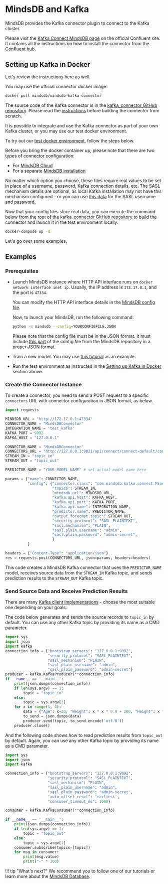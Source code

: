 # MindsDB and Kafka

MindsDB provides the Kafka connector plugin to connect to the Kafka cluster.

Please visit the [Kafka Connect MindsDB page](https://www.confluent.io/hub/mindsdb/mindsdb-kafka-connector) on the official Confluent site. It contains all the instructions on how to install the connector from the Confluent hub.

## Setting up Kafka in Docker

Let's review the instructions here as well.

You may use the official connector docker image:

```bash
docker pull mindsdb/mindsdb-kafka-connector
```

The source code of the Kafka connector is in the [kafka_connector GitHub repository](https://github.com/mindsdb/kafka_connector). Please read the [instructions](https://github.com/mindsdb/kafka_connector/blob/main/README.md) before building the connector from scratch.

It is possible to integrate and use the Kafka connector as part of your own Kafka cluster, or you may use our test docker environment.

To try out our [test docker environment](https://github.com/mindsdb/kafka_connector/blob/main/docker-compose.yml), follow the steps below.

Before you bring the docker container up, please note that there are two types of connector configuration:

 - For [MindsDB Cloud](https://github.com/mindsdb/kafka_connector/blob/main/examples/kafkaConfig.json)
 - For a separate [MindsDB installation](https://github.com/mindsdb/kafka_connector/blob/main/examples/kafkaConfigSeparateMindsdbInstance.json)

 No matter which option you choose, these files require real values to be set in place of a username, password, Kafka connection details, etc. The SASL mechanism details are optional, as local Kafka installation may not have this mechanism configured - or you can use [this data](https://github.com/mindsdb/kafka_connector/blob/main/kafka_server_jaas.conf#L11,L12) for the SASL username and password.

 Now that your config files store real data, you can execute the command below from the root of the [kafka_connector GitHub repository](https://github.com/mindsdb/kafka_connector) to build the connector and launch it in the test environment locally.

```bash
docker-compose up -d
```

Let's go over some examples.

## Examples

### Prerequisites

- Launch MindsDB instance where HTTP API interface runs on `docker network interface inet ip`. Usually, the IP address is `172.17.0.1`, and the port is `47334`.

    You can modify the HTTP API interface details in the [MindsDB config file](https://github.com/mindsdb/mindsdb/blob/staging/mindsdb/utilities/config.py#L50,L52).

    Now, to launch your MindsDB, run the following command:

    ```bash
    python -m mindsdb --config=YOURCONFIGFILE.JSON
    ```

    Please note that the config file must be in the JSON format. It must include [this part](https://github.com/mindsdb/mindsdb/blob/staging/mindsdb/utilities/config.py#L35,L72) of the config file from the MindsDB repository in a proper JSON format.

- Train a new model. You may use [this tutorial](/sql/tutorials/bodyfat) as an example.

- Run the test environment as instructed in the [Setting up Kafka in Docker](#setting-up-kafka-in-docker) section above.

### Create the Connector Instance

To create a connector, you need to send a POST request to a specific `connectors` URL with connector configuration in JSON format, as below.

```python
import requests

MINDSDB_URL = "http://172.17.0.1:47334"
CONNECTOR_NAME = "MindsDBConnector"
INTEGRATION_NAME = 'test_kafka'
KAFKA_PORT = 9092
KAFKA_HOST = "127.0.0.1"

CONNECTOR_NAME = "MindsDBConnector"
CONNECTORS_URL = "http://127.0.0.1:9021/api/connect/connect-default/connectors"
STREAM_IN = "topic_in"
STREAM_OUT = "topic_out"

PREDICTOR_NAME = "YOUR_MODEL_NAME" # set actual model name here

params = {"name": CONNECTOR_NAME,
          "config": {"connector.class": "com.mindsdb.kafka.connect.MindsDBConnector",
                     "topics": STREAM_IN,
                     "mindsdb.url": MINDSDB_URL,
                     "kafka.api.host": KAFKA_HOST,
                     "kafka.api.port": KAFKA_PORT,
                     "kafka.api.name": INTEGRATION_NAME,
                     "predictor.name": PREDICTOR_NAME,
                     "output.forecast.topic": STREAM_OUT,
                     "security.protocol": "SASL_PLAINTEXT",
                     "sasl.mechanism": "PLAIN",
                     "sasl.plain.username": "admin",
                     "sasl.plain.password": "admin-secret",
                     }
          }

headers = {"Content-Type": "application/json"}
res = requests.post(CONNECTORS_URL, json=params, headers=headers)
```

This code creates a MindsDB Kafka connector that uses the `PREDICTOR_NAME` model, receives source data from the `STREAM_IN` Kafka topic, and sends prediction results to the `STREAM_OUT` Kafka topic.

### Send Source Data and Receive Prediction Results

There are many [Kafka client implementations](https://docs.confluent.io/platform/current/clients/index.html) - choose the most suitable one depending on your goals.

The code below generates and sends the source records to `topic_in` by default. You can use any other Kafka topic by providing its name as a CMD parameter.

```python
import sys
import json
import kafka
connection_info = {"bootstrap_servers": "127.0.0.1:9092",
                   "security_protocol": "SASL_PLAINTEXT",
                   "sasl_mechanism": "PLAIN",
                   "sasl_plain_username": "admin",
                   "sasl_plain_password": "admin-secret"}
producer = kafka.KafkaProducer(**connection_info)
if __name__ == '__main__':
    print(json.dumps(connection_info))
    if len(sys.argv) == 1:
        topic = "topic_in"
    else:
        topic = sys.argv[1]
    for x in range(1, 4):
        data = {"Age": x+20, "Weight": x * x * 0.8 + 200, "Height": x * x * 0.5 + 65}
        to_send = json.dumps(data)
        producer.send(topic, to_send.encode('utf-8'))
    producer.close()
```

And the following code shows how to read prediction results from `topic_out` by default. Again, you can use any other Kafka topic by providing its name as a CMD parameter.

```python
import sys
import json
import kafka

connection_info = {"bootstrap_servers": "127.0.0.1:9092",
                   "security_protocol": "SASL_PLAINTEXT",
                   "sasl_mechanism": "PLAIN",
                   "sasl_plain_username": "admin",
                   "sasl_plain_password": "admin-secret",
                   "auto_offset_reset": 'earliest',
                   "consumer_timeout_ms": 1000}

consumer = kafka.KafkaConsumer(**connection_info)

if __name__ == '__main__':
    print(json.dumps(connection_info))
    if len(sys.argv) == 1:
        topic = "topic_out"
    else:
        topic = sys.argv[1]
    consumer.subscribe(topics=[topic])
    for msg in consumer:
        print(msg.value)
        print("-" * 100)
```

!!! tip "What's next?"
    We recommend you to follow one of our tutorials or learn more about the [MindsDB Database](/sql/table-structure/).
